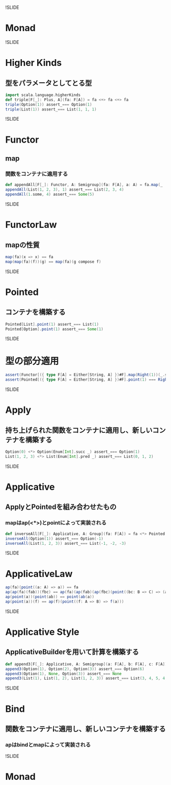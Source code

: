 !SLIDE

# Monad

!SLIDE

# Higher Kinds

## 型をパラメータとしてとる型

```scala
import scala.language.higherKinds
def triple[F[_]: Plus, A](fa: F[A]) = fa <+> fa <+> fa
triple(Option(1)) assert_=== Option(1)
triple(List(1)) assert_=== List(1, 1, 1)
```

!SLIDE

# Functor

## map

### 関数をコンテナに適用する

```scala
def appendAll[F[_]: Functor, A: Semigroup](fa: F[A], a: A) = fa.map(_ |+| a)
appendAll(List(1, 2, 3), 1) assert_=== List(2, 3, 4)
appendAll(1.some, 4) assert_=== Some(5)
```

!SLIDE

# FunctorLaw

## mapの性質

```scala
map(fa)(x => x) == fa
map(map(fa)(f))(g) == map(fa)(g compose f)
```

!SLIDE

# Pointed

## コンテナを構築する

```scala
Pointed[List].point(1) assert_=== List(1)
Pointed[Option].point(1) assert_=== Some(1)
```

!SLIDE

# 型の部分適用

```scala
assert(Functor[({ type F[A] = Either[String, A] })#F].map(Right(1))(_.succ) === Right(2))
assert(Pointed[({ type F[A] = Either[String, A] })#F].point(1) === Right(1))
```

!SLIDE

# Apply

## 持ち上げられた関数をコンテナに適用し、新しいコンテナを構築する

```scala
Option(0) <*> Option(Enum[Int].succ _) assert_=== Option(1)
List(1, 2, 3) <*> List(Enum[Int].pred _) assert_=== List(0, 1, 2)
```

!SLIDE

# Applicative

## ApplyとPointedを組み合わせたもの

### mapはap(<*>)とpointによって実装される

```scala
def inverseAll[F[_]: Applicative, A: Group](fa: F[A]) = fa <*> Pointed[F].point(Group[A].inverse _)
inverseAll(Option(1)) assert_=== Option(-1)
inverseAll(List(1, 2, 3)) assert_=== List(-1, -2, -3)
```

!SLIDE

# ApplicativeLaw

```scala
ap(fa)(point((a: A) => a)) == fa
ap(ap(fa)(fab))(fbc) == ap(fa)(ap(fab)(ap(fbc)(point((bc: B => C) => (ab: A => B) => bc compose ab))))
ap(point(a))(point(ab)) == point(ab(a))
ap(point(a))(f) == ap(f)(point((f: A => B) => f(a)))
```

!SLIDE

# Applicative Style

## ApplicativeBuilderを用いて計算を構築する

```scala
def append3[F[_]: Applicative, A: Semigroup](a: F[A], b: F[A], c: F[A]) = (a |@| b |@| c)(_ |+| _ |+| _)
append3(Option(1), Option(2), Option(3)) assert_=== Option(6)
append3(Option(1), None, Option(3)) assert_=== None
append3(List(1), List(1, 2), List(1, 2, 3)) assert_=== List(3, 4, 5, 4, 5, 6)
```

!SLIDE

# Bind

## 関数をコンテナに適用し、新しいコンテナを構築する

### apはbindとmapによって実装される

!SLIDE

# Monad
